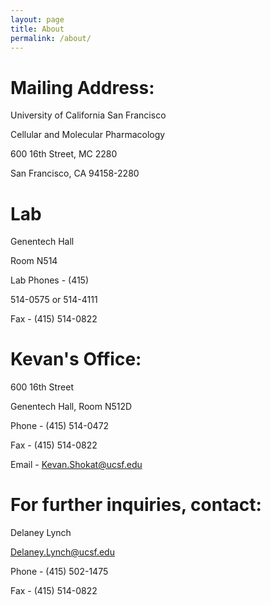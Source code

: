 ```yaml
---
layout: page
title: About
permalink: /about/
---
```


# Mailing Address:

University of California San Francisco

Cellular and Molecular Pharmacology

600 16th Street, MC 2280

San Francisco, CA  94158-2280





# Lab

Genentech Hall

Room N514

Lab Phones - (415)

514-0575 or 514-4111

Fax - (415) 514-0822



# Kevan's Office:

600 16th Street

Genentech Hall, Room N512D

Phone - (415) 514-0472

Fax - (415) 514-0822

Email - Kevan.Shokat@ucsf.edu



# For further inquiries, contact:

Delaney Lynch

Delaney.Lynch@ucsf.edu

Phone - (415) 502-1475

Fax - (415) 514-0822
